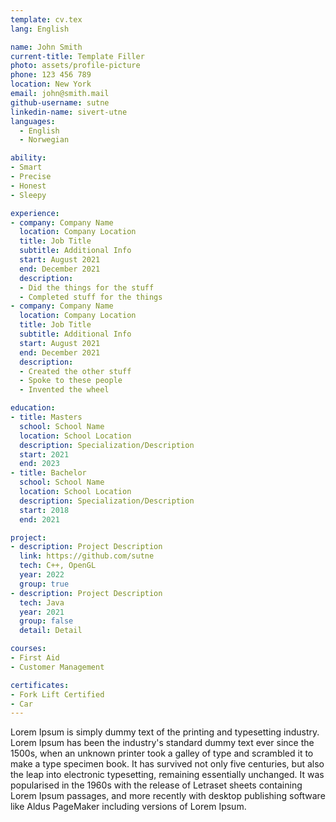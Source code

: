 ```yaml
---
template: cv.tex
lang: English

name: John Smith
current-title: Template Filler
photo: assets/profile-picture
phone: 123 456 789
location: New York
email: john@smith.mail
github-username: sutne
linkedin-name: sivert-utne 
languages:
  - English
  - Norwegian

ability:
- Smart
- Precise
- Honest
- Sleepy

experience:
- company: Company Name
  location: Company Location
  title: Job Title
  subtitle: Additional Info
  start: August 2021
  end: December 2021
  description:
  - Did the things for the stuff
  - Completed stuff for the things
- company: Company Name
  location: Company Location
  title: Job Title
  subtitle: Additional Info
  start: August 2021
  end: December 2021
  description:
  - Created the other stuff
  - Spoke to these people
  - Invented the wheel

education:
- title: Masters
  school: School Name
  location: School Location
  description: Specialization/Description
  start: 2021
  end: 2023
- title: Bachelor
  school: School Name
  location: School Location
  description: Specialization/Description
  start: 2018
  end: 2021

project:
- description: Project Description
  link: https://github.com/sutne
  tech: C++, OpenGL
  year: 2022
  group: true
- description: Project Description
  tech: Java
  year: 2021
  group: false
  detail: Detail

courses:
- First Aid
- Customer Management

certificates:
- Fork Lift Certified
- Car
---
```


Lorem Ipsum is simply dummy text of the printing and typesetting industry. Lorem Ipsum has been the industry's standard dummy text ever since the 1500s, when an unknown printer took a galley of type and scrambled it to make a type specimen book. It has survived not only five centuries, but also the leap into electronic typesetting, remaining essentially unchanged. It was popularised in the 1960s with the release of Letraset sheets containing Lorem Ipsum passages, and more recently with desktop publishing software like Aldus PageMaker including versions of Lorem Ipsum.